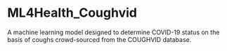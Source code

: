 # ML4Health_Coughvid

A machine learning model designed to determine COVID-19 status on the basis of coughs crowd-sourced from the COUGHVID database.
